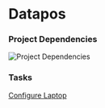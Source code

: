 # Datapos

### Project Dependencies

![](https://datapos-resources.netlify.app/diagrams/Project%20Dependencies.svg "Project Dependencies")


### Tasks

[Configure Laptop](<./Configure Laptop.md>)
